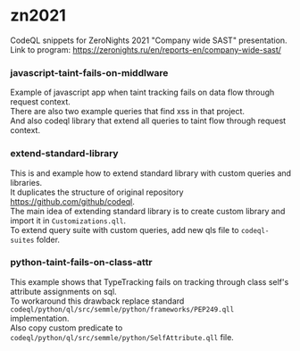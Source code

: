 # zn2021
CodeQL snippets for ZeroNights 2021 "Company wide SAST" presentation.
Link to program: https://zeronights.ru/en/reports-en/company-wide-sast/

### javascript-taint-fails-on-middlware
Example of javascript app when taint tracking fails on data flow through request context.  
There are also two example queries that find xss in that project.  
And also codeql library that extend all queries to taint flow through request context.

### extend-standard-library
This is and example how to extend standard library with custom queries and libraries.  
It duplicates the structure of original repository https://github.com/github/codeql.  
The main idea of extending standard library is to create custom library and import it in `Customizations.qll`.  
To extend query suite with custom queries, add new qls file to `codeql-suites` folder.

### python-taint-fails-on-class-attr
This example shows that TypeTracking fails on tracking through class self's attribute assignments on sql.  
To workaround this drawback replace standard `codeql/python/ql/src/semmle/python/frameworks/PEP249.qll` implementation.  
Also copy custom predicate to `codeql/python/ql/src/semmle/python/SelfAttribute.qll` file.
